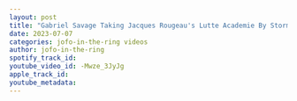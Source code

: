 ```yaml
---
layout: post
title: "Gabriel Savage Taking Jacques Rougeau's Lutte Academie By Storm"
date: 2023-07-07
categories: jofo-in-the-ring videos
author: jofo-in-the-ring
spotify_track_id: 
youtube_video_id: -Mwze_3JyJg
apple_track_id: 
youtube_metadata: 
---
```


